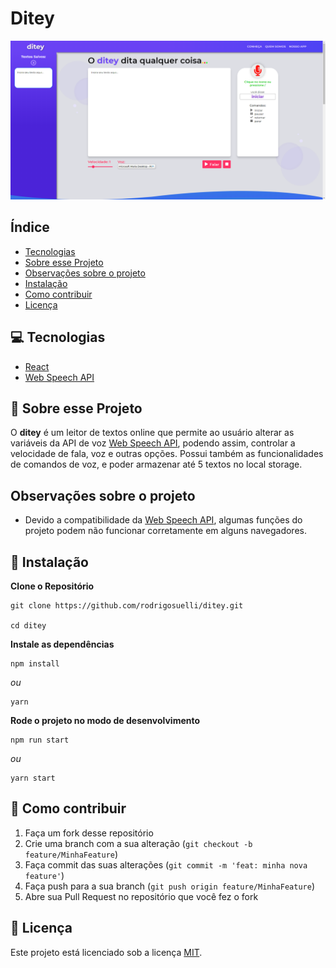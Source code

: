 # Ditey

![Screenshot](./.github/screenshot.png)

## Índice

- [Tecnologias](#-tecnologias)
- [Sobre esse Projeto](#-sobre-esse-projeto)
- [Observações sobre o projeto](#observações-sobre-o-projeto)
- [Instalação](#-instalação)
- [Como contribuir](#-como-contribuir)
- [Licença](#memo-licença)

## 💻 Tecnologias

- [React](https://reactjs.org)
- [Web Speech API](https://developer.mozilla.org/en-US/docs/Web/API/Web_Speech_API)

## 🧾 Sobre esse Projeto

O **ditey** é um leitor de textos online que permite ao usuário alterar as variáveis da API de voz [Web Speech
API](https://developer.mozilla.org/en-US/docs/Web/API/Web_Speech_API), podendo assim, controlar a velocidade de
fala, voz e outras opções. Possui também as funcionalidades de comandos de voz, e poder armazenar até 5 textos no local
storage.

## Observações sobre o projeto

- Devido a compatibilidade da [Web Speech
  API](https://developer.mozilla.org/en-US/docs/Web/API/Web_Speech_API), algumas funções do projeto podem não funcionar
  corretamente em alguns navegadores.

## 🚀 Instalação

**Clone o Repositório**

```
git clone https://github.com/rodrigosuelli/ditey.git

cd ditey
```

**Instale as dependências**

```
npm install
```

_ou_

```
yarn
```

**Rode o projeto no modo de desenvolvimento**

```
npm run start
```

_ou_

```
yarn start
```

## 🤔 Como contribuir

1. Faça um fork desse repositório
2. Crie uma branch com a sua alteração (`git checkout -b feature/MinhaFeature`)
3. Faça commit das suas alterações (`git commit -m 'feat: minha nova feature'`)
4. Faça push para a sua branch (`git push origin feature/MinhaFeature`)
5. Abre sua Pull Request no repositório que você fez o fork

## :memo: Licença

Este projeto está licenciado sob a licença [MIT](./LICENSE).
